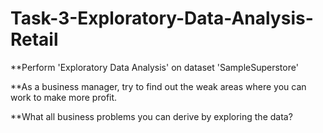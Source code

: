 # Task-3-Exploratory-Data-Analysis-Retail
**Perform 'Exploratory Data Analysis' on dataset 'SampleSuperstore' 

**As a business manager, try to find out the weak areas where you can work to make more profit.

**What all business problems you can derive by exploring the data?
